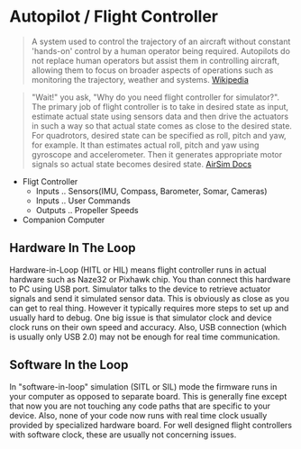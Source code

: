 # Autopilot / Flight Controller

> A system used to control the trajectory of an aircraft without constant 'hands-on' control by a human operator being required. Autopilots do not replace human operators but assist them in controlling aircraft, allowing them to focus on broader aspects of operations such as monitoring the trajectory, weather and systems. [Wikipedia](https://en.wikipedia.org/wiki/Autopilot)

> "Wait!" you ask, "Why do you need flight controller for simulator?". The primary job of flight controller is to take in desired state as input, estimate actual state using sensors data and then drive the actuators in such a way so that actual state comes as close to the desired state. For quadrotors, desired state can be specified as roll, pitch and yaw, for example. It than estimates actual roll, pitch and yaw using gyroscope and accelerometer. Then it generates appropriate motor signals so actual state becomes desired state. [AirSim Docs](https://github.com/Microsoft/AirSim/blob/master/docs/flight_controller.md)

- Fligt Controller
  - Inputs .. Sensors(IMU, Compass, Barometer, Somar, Cameras)
  - Inputs .. User Commands
  - Outputs .. Propeller Speeds
- Companion Computer


## Hardware In The Loop

Hardware-in-Loop (HITL or HIL) means flight controller runs in actual hardware such as Naze32 or Pixhawk chip. You than connect this hardware to PC using USB port. Simulator talks to the device to retrieve actuator signals and send it simulated sensor data. This is obviously as close as you can get to real thing. However it typically requires more steps to set up and usually hard to debug. One big issue is that simulator clock and device clock runs on their own speed and accuracy. Also, USB connection (which is usually only USB 2.0) may not be enough for real time communication.

## Software In the Loop

In "software-in-loop" simulation (SITL or SIL) mode the firmware runs in your computer as opposed to separate board. This is generally fine except that now you are not touching any code paths that are specific to your device. Also, none of your code now runs with real time clock usually provided by specialized hardware board. For well designed flight controllers with software clock, these are usually not concerning issues.

